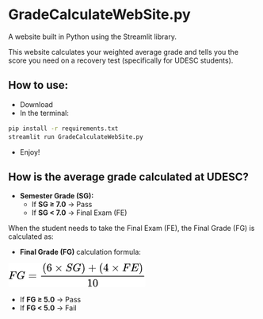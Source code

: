# GradeCalculateWebSite.py

A website built in Python using the Streamlit library.

This website calculates your weighted average grade and tells you the score you need on a recovery test (specifically for UDESC students).

## How to use: 

- Download
- In the terminal:
```bash
pip install -r requirements.txt
streamlit run GradeCalculateWebSite.py
```
- Enjoy!

## How is the average grade calculated at UDESC?

- **Semester Grade (SG):**
  - If **SG ≥ 7.0** → Pass
  - If **SG < 7.0** → Final Exam (FE)

 When the student needs to take the Final Exam (FE), the Final Grade (FG) is calculated as:
 
- **Final Grade (FG)** calculation formula:

![Formula](Formula.png)

  - If **FG ≥ 5.0** → Pass
  - If **FG < 5.0** → Fail
